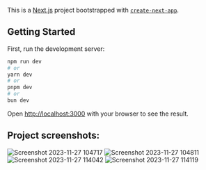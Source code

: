 This is a [Next.js](https://nextjs.org/) project bootstrapped with [`create-next-app`](https://github.com/vercel/next.js/tree/canary/packages/create-next-app).

## Getting Started

First, run the development server:

```bash
npm run dev
# or
yarn dev
# or
pnpm dev
# or
bun dev
```

Open [http://localhost:3000](http://localhost:3000) with your browser to see the result.



## Project screenshots:
![Screenshot 2023-11-27 104717](https://github.com/Seemant-RajSingh/Wisecart/assets/117286608/75fe58b6-e5a7-4c43-bb9e-9069aa362f96)
![Screenshot 2023-11-27 104811](https://github.com/Seemant-RajSingh/Wisecart/assets/117286608/42ab32ea-e9f1-4a1e-a8db-1f910ca98153)
![Screenshot 2023-11-27 114042](https://github.com/Seemant-RajSingh/Wisecart/assets/117286608/0939941c-3d3f-4d17-826e-9b383a7a5e37)
![Screenshot 2023-11-27 114119](https://github.com/Seemant-RajSingh/Wisecart/assets/117286608/cc2cec50-12a2-4069-91fc-7a1ed4b5679a)




